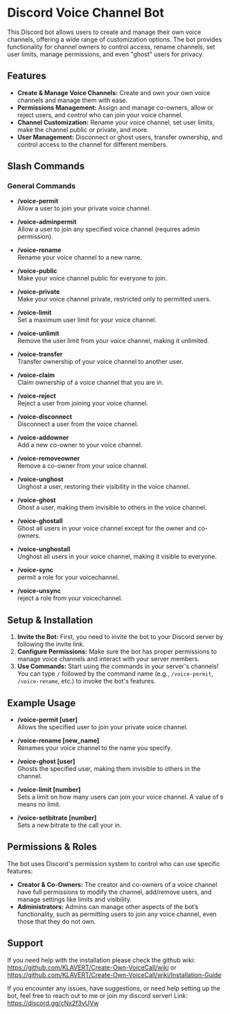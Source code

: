 # Discord Voice Channel Bot

This Discord bot allows users to create and manage their own voice channels, offering a wide range of customization options. The bot provides functionality for channel owners to control access, rename channels, set user limits, manage permissions, and even "ghost" users for privacy.

## Features

- **Create & Manage Voice Channels:** Create and own your own voice channels and manage them with ease.
- **Permissions Management:** Assign and manage co-owners, allow or reject users, and control who can join your voice channel.
- **Channel Customization:** Rename your voice channel, set user limits, make the channel public or private, and more.
- **User Management:** Disconnect or ghost users, transfer ownership, and control access to the channel for different members.

## Slash Commands

### **General Commands**
- **/voice-permit**  
  Allow a user to join your private voice channel.
  
- **/voice-adminpermit**  
  Allow a user to join any specified voice channel (requires admin permission).
  
- **/voice-rename**  
  Rename your voice channel to a new name.

- **/voice-public**  
  Make your voice channel public for everyone to join.

- **/voice-private**  
  Make your voice channel private, restricted only to permitted users.

- **/voice-limit**  
  Set a maximum user limit for your voice channel.

- **/voice-unlimit**  
  Remove the user limit from your voice channel, making it unlimited.

- **/voice-transfer**  
  Transfer ownership of your voice channel to another user.

- **/voice-claim**  
  Claim ownership of a voice channel that you are in.

- **/voice-reject**  
  Reject a user from joining your voice channel.

- **/voice-disconnect**  
  Disconnect a user from the voice channel.

- **/voice-addowner**  
  Add a new co-owner to your voice channel.

- **/voice-removeowner**  
  Remove a co-owner from your voice channel.

- **/voice-unghost**  
  Unghost a user, restoring their visibility in the voice channel.

- **/voice-ghost**  
  Ghost a user, making them invisible to others in the voice channel.

- **/voice-ghostall**  
  Ghost all users in your voice channel except for the owner and co-owners.

- **/voice-unghostall**  
  Unghost all users in your voice channel, making it visible to everyone.

- **/voice-sync**  
  permit a role for your voicechannel.

- **/voice-unsync**  
  reject a role from your voicechannel.

## Setup & Installation

1. **Invite the Bot:** First, you need to invite the bot to your Discord server by following the invite link.
2. **Configure Permissions:** Make sure the bot has proper permissions to manage voice channels and interact with your server members.
3. **Use Commands:** Start using the commands in your server's channels! You can type `/` followed by the command name (e.g., `/voice-permit`, `/voice-rename`, etc.) to invoke the bot's features.

## Example Usage

- **/voice-permit [user]**  
  Allows the specified user to join your private voice channel.

- **/voice-rename [new_name]**  
  Renames your voice channel to the name you specify.

- **/voice-ghost [user]**  
  Ghosts the specified user, making them invisible to others in the channel.

- **/voice-limit [number]**  
  Sets a limit on how many users can join your voice channel. A value of `0` means no limit.

- **/voice-setbitrate [number]**  
  Sets a new bitrate to the call your in.

## Permissions & Roles

The bot uses Discord's permission system to control who can use specific features:

- **Creator & Co-Owners:** The creator and co-owners of a voice channel have full permissions to modify the channel, add/remove users, and manage settings like limits and visibility.
- **Administrators:** Admins can manage other aspects of the bot’s functionality, such as permitting users to join any voice channel, even those that they do not own.

## Support

If you need help with the installation please check the github wiki: 
https://github.com/KLAVERT/Create-Own-VoiceCall/wiki
or
https://github.com/KLAVERT/Create-Own-VoiceCall/wiki/Installation-Guide

If you encounter any issues, have suggestions, or need help setting up the bot, feel free to reach out to me or join my discord server!
Link: https://discord.gg/cNx2f3vUVw
